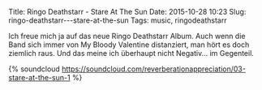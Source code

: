 Title: Ringo Deathstarr - Stare At The Sun
Date: 2015-10-28 10:23
Slug: ringo-deathstarr---stare-at-the-sun
Tags: music, ringodeathstarr

Ich freue mich ja auf das neue Ringo Deathstarr Album. Auch wenn die Band sich immer von My Bloody Valentine distanziert, man hört es doch ziemlich raus. Und das meine ich überhaupt nicht Negativ... im Gegenteil.

{% soundcloud https://soundcloud.com/reverberationappreciation/03-stare-at-the-sun-1 %}
